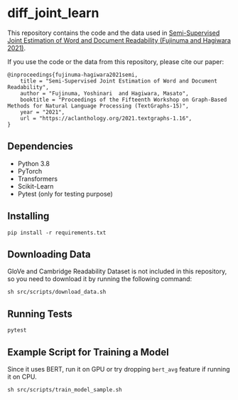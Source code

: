 diff_joint_learn
==============================

This repository contains the code and the data used in [Semi-Supervised Joint Estimation of Word and Document Readability (Fujinuma and Hagiwara 2021)](http://arxiv.org/abs/2104.13103).

If you use the code or the data from this repository, please cite our paper:

```
@inproceedings{fujinuma-hagiwara2021semi,
    title = "Semi-Supervised Joint Estimation of Word and Document Readability",
    author = "Fujinuma, Yoshinari  and Hagiwara, Masato",
    booktitle = "Proceedings of the Fifteenth Workshop on Graph-Based Methods for Natural Language Processing (TextGraphs-15)",
    year = "2021",
    url = "https://aclanthology.org/2021.textgraphs-1.16",
}
```

## Dependencies
* Python 3.8
* PyTorch
* Transformers
* Scikit-Learn
* Pytest (only for testing purpose)

## Installing
```
pip install -r requirements.txt
```

## Downloading Data
GloVe and Cambridge Readability Dataset is not included in this repository, so you need to download it by running the following command:
```
sh src/scripts/download_data.sh
```

## Running Tests
```
pytest
```

## Example Script for Training a Model
Since it uses BERT, run it on GPU or try dropping `bert_avg` feature if running it on CPU.
```
sh src/scripts/train_model_sample.sh
```
